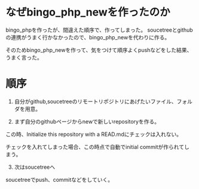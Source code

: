 # なぜbingo_php_newを作ったのか
bingo_phpを作ったが、間違えた順序で、作ってしまった。
soucetreeとgithubの連携がうまく行かなかったので、bingo_php_newを代わりに作る。

そのためbingo_php_newを作って、気をつけて順序よくpushなどをした結果、うまく言った。


# 順序

1. 自分がgithub,soucetreeのリモートリポジトリにあげたいファイル、フォルダを用意。

2. まず自分のgithubページからnewで新しいrepositoryを作る。

この時、Initialize this repository with a READ.mdにチェックは入れない。

チェックを入れてしまった場合、この時点で自動でinitial commitが作られてしまう。

3. 次はsoucetreeへ

soucetreeでpush、commitなどをしていく。

